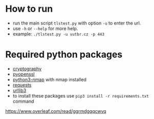 # How to run

- run the main script `tlstest.py` with option `-u` to enter the url.
- use `-h` or `--help` for more help.
- example: `./tlstest.py -u vutbr.cz -p 443`

# Required python packages

- [cryptography](https://pypi.org/project/cryptography/)
- [pyopenssl](https://pypi.org/project/pyOpenSSL/)
- [python3-nmap](https://pypi.org/project/python3-nmap/) with nmap installed
- [requests](https://pypi.org/project/requests/)
- [urllib3](https://pypi.org/project/urllib3/)
- to install these packages use `pip3 install -r requirements.txt` command

https://www.overleaf.com/read/ggrmdgqqcwvq
